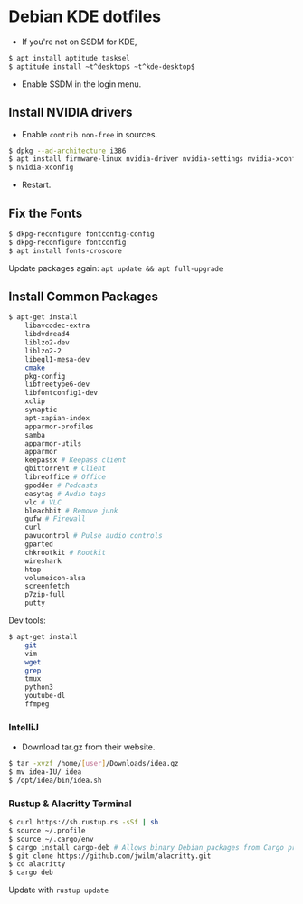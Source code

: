 # Debian KDE dotfiles

- If you're not on SSDM for KDE,

```bash
$ apt install aptitude tasksel
$ aptitude install ~t^desktop$ ~t^kde-desktop$
```

- Enable SSDM in the login menu.

## Install NVIDIA drivers

- Enable `contrib non-free` in sources.

```bash
$ dpkg --ad-architecture i386
$ apt install firmware-linux nvidia-driver nvidia-settings nvidia-xconfig
$ nvidia-xconfig
```

- Restart.

## Fix the Fonts

```bash
$ dkpg-reconfigure fontconfig-config
$ dkpg-reconfigure fontconfig
$ apt install fonts-croscore
```

Update packages again: `apt update && apt full-upgrade`

## Install Common Packages

```bash
$ apt-get install 
    libavcodec-extra
    libdvdread4
    liblzo2-dev
    liblzo2-2
    libegl1-mesa-dev
    cmake
    pkg-config
    libfreetype6-dev
    libfontconfig1-dev
    xclip
    synaptic
    apt-xapian-index
    apparmor-profiles
    samba
    apparmor-utils
    apparmor
    keepassx # Keepass client
    qbittorrent # Client
    libreoffice # Office
    gpodder # Podcasts
    easytag # Audio tags
    vlc # VLC
    bleachbit # Remove junk
    gufw # Firewall
    curl
    pavucontrol # Pulse audio controls
    gparted
    chkrootkit # Rootkit
    wireshark
    htop
    volumeicon-alsa
    screenfetch
    p7zip-full
    putty
```

Dev tools:

```bash
$ apt-get install
    git
    vim
    wget
    grep
    tmux
    python3
    youtube-dl
    ffmpeg
```

### IntelliJ

- Download tar.gz from their website.

```bash
$ tar -xvzf /home/[user]/Downloads/idea.gz
$ mv idea-IU/ idea
$ /opt/idea/bin/idea.sh
```

### Rustup & Alacritty Terminal

```bash
$ curl https://sh.rustup.rs -sSf | sh
$ source ~/.profile
$ source ~/.cargo/env
$ cargo install cargo-deb # Allows binary Debian packages from Cargo projects.
$ git clone https://github.com/jwilm/alacritty.git
$ cd alacritty
$ cargo deb
```


Update with `rustup update`